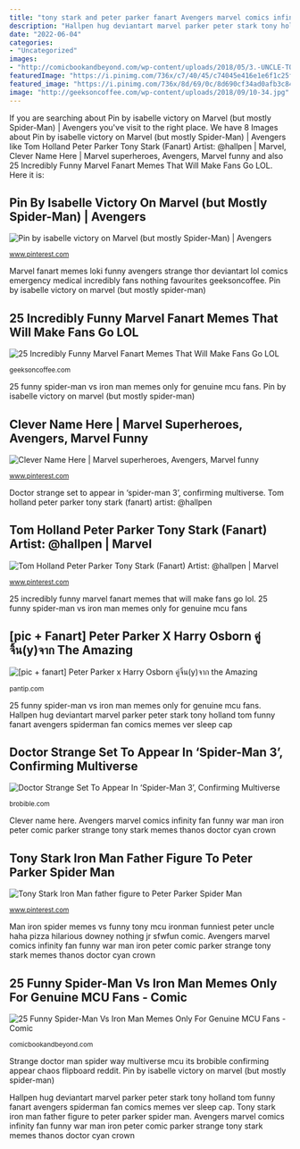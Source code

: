 ```yaml
---
title: "tony stark and peter parker fanart Avengers marvel comics infinity fan funny war man iron peter comic parker strange tony stark memes thanos doctor cyan crown"
description: "Hallpen hug deviantart marvel parker peter stark tony holland tom funny fanart avengers spiderman fan comics memes ver sleep cap"
date: "2022-06-04"
categories:
- "Uncategorized"
images:
- "http://comicbookandbeyond.com/wp-content/uploads/2018/05/3.-UNCLE-TONY.jpg"
featuredImage: "https://i.pinimg.com/736x/c7/40/45/c74045e416e1e6f1c25fe35a9699e0d7.jpg"
featured_image: "https://i.pinimg.com/736x/8d/69/0c/8d690cf34ad0afb3c8468319ac623ae5.jpg"
image: "http://geeksoncoffee.com/wp-content/uploads/2018/09/10-34.jpg"
---
```


If you are searching about Pin by isabelle victory on Marvel (but mostly Spider-Man) | Avengers you've visit to the right place. We have 8 Images about Pin by isabelle victory on Marvel (but mostly Spider-Man) | Avengers like Tom Holland Peter Parker Tony Stark (Fanart) Artist: @hallpen | Marvel, Clever Name Here | Marvel superheroes, Avengers, Marvel funny and also 25 Incredibly Funny Marvel Fanart Memes That Will Make Fans Go LOL. Here it is:

## Pin By Isabelle Victory On Marvel (but Mostly Spider-Man) | Avengers

![Pin by isabelle victory on Marvel (but mostly Spider-Man) | Avengers](https://i.pinimg.com/736x/c7/40/45/c74045e416e1e6f1c25fe35a9699e0d7.jpg "Pin by isabelle victory on marvel (but mostly spider-man)")

<small>www.pinterest.com</small>

Marvel fanart memes loki funny avengers strange thor deviantart lol comics emergency medical incredibly fans nothing favourites geeksoncoffee. Pin by isabelle victory on marvel (but mostly spider-man)

## 25 Incredibly Funny Marvel Fanart Memes That Will Make Fans Go LOL

![25 Incredibly Funny Marvel Fanart Memes That Will Make Fans Go LOL](http://geeksoncoffee.com/wp-content/uploads/2018/09/10-34.jpg "Man iron spider memes vs funny tony mcu ironman funniest peter uncle haha pizza hilarious downey nothing jr sfwfun comic")

<small>geeksoncoffee.com</small>

25 funny spider-man vs iron man memes only for genuine mcu fans. Pin by isabelle victory on marvel (but mostly spider-man)

## Clever Name Here | Marvel Superheroes, Avengers, Marvel Funny

![Clever Name Here | Marvel superheroes, Avengers, Marvel funny](https://i.pinimg.com/736x/9d/8e/58/9d8e581d54b4448a346aba695aa94e1f--peter-parker-and-tony-stark-peter-and-tony.jpg "Doctor strange set to appear in ‘spider-man 3’, confirming multiverse")

<small>www.pinterest.com</small>

Doctor strange set to appear in ‘spider-man 3’, confirming multiverse. Tom holland peter parker tony stark (fanart) artist: @hallpen

## Tom Holland Peter Parker Tony Stark (Fanart) Artist: @hallpen | Marvel

![Tom Holland Peter Parker Tony Stark (Fanart) Artist: @hallpen | Marvel](https://i.pinimg.com/736x/c2/b4/5b/c2b45b25d37482856f8ed5a63c806501.jpg "Hallpen hug deviantart marvel parker peter stark tony holland tom funny fanart avengers spiderman fan comics memes ver sleep cap")

<small>www.pinterest.com</small>

25 incredibly funny marvel fanart memes that will make fans go lol. 25 funny spider-man vs iron man memes only for genuine mcu fans

## [pic + Fanart] Peter Parker X Harry Osborn คู่จิ้น(y)จาก The Amazing

![[pic + fanart] Peter Parker x Harry Osborn คู่จิ้น(y)จาก the Amazing](https://f.ptcdn.info/512/018/000/1399128897-image-o.jpg "Man iron spider memes vs funny tony mcu ironman funniest peter uncle haha pizza hilarious downey nothing jr sfwfun comic")

<small>pantip.com</small>

25 funny spider-man vs iron man memes only for genuine mcu fans. Hallpen hug deviantart marvel parker peter stark tony holland tom funny fanart avengers spiderman fan comics memes ver sleep cap

## Doctor Strange Set To Appear In ‘Spider-Man 3’, Confirming Multiverse

![Doctor Strange Set To Appear In ‘Spider-Man 3’, Confirming Multiverse](https://brobible.com/wp-content/uploads/2020/10/marvel-doctor-strange-poster-1563688261.jpg "Clever name here")

<small>brobible.com</small>

Clever name here. Avengers marvel comics infinity fan funny war man iron peter comic parker strange tony stark memes thanos doctor cyan crown

## Tony Stark Iron Man Father Figure To Peter Parker Spider Man

![Tony Stark Iron Man father figure to Peter Parker Spider Man](https://i.pinimg.com/736x/8d/69/0c/8d690cf34ad0afb3c8468319ac623ae5.jpg "25 incredibly funny marvel fanart memes that will make fans go lol")

<small>www.pinterest.com</small>

Man iron spider memes vs funny tony mcu ironman funniest peter uncle haha pizza hilarious downey nothing jr sfwfun comic. Avengers marvel comics infinity fan funny war man iron peter comic parker strange tony stark memes thanos doctor cyan crown

## 25 Funny Spider-Man Vs Iron Man Memes Only For Genuine MCU Fans - Comic

![25 Funny Spider-Man Vs Iron Man Memes Only For Genuine MCU Fans - Comic](http://comicbookandbeyond.com/wp-content/uploads/2018/05/3.-UNCLE-TONY.jpg "Hallpen hug deviantart marvel parker peter stark tony holland tom funny fanart avengers spiderman fan comics memes ver sleep cap")

<small>comicbookandbeyond.com</small>

Strange doctor man spider way multiverse mcu its brobible confirming appear chaos flipboard reddit. Pin by isabelle victory on marvel (but mostly spider-man)

Hallpen hug deviantart marvel parker peter stark tony holland tom funny fanart avengers spiderman fan comics memes ver sleep cap. Tony stark iron man father figure to peter parker spider man. Avengers marvel comics infinity fan funny war man iron peter comic parker strange tony stark memes thanos doctor cyan crown
